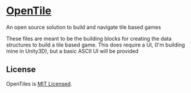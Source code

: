 # [OpenTile](https://github.com/samsmithnz/OpenTile)

An open source solution to build and navigate tile based games 

These files are meant to be the building blocks for creating the data structures to build a tile based game. This does require a UI, (I'm building mine in Unity3D), but a basic ASCII UI will be provided

## License

OpenTiles is [MIT Licensed](https://github.com/samsmithnz/OpenTile/blob/master/LICENSE.txt).
